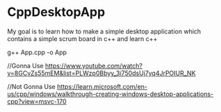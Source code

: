 # CppDesktopApp

My goal is to learn how to make a simple desktop application which contains a simple scrum board in c++ and learn c++

g++ App.cpp -o App

//Gonna Use
https://www.youtube.com/watch?v=8GCvZs55mEM&list=PLWzp0Bbyy_3i750dsUj7yq4JrPOIUR_NK

//Not Gonna Use
https://learn.microsoft.com/en-us/cpp/windows/walkthrough-creating-windows-desktop-applications-cpp?view=msvc-170
